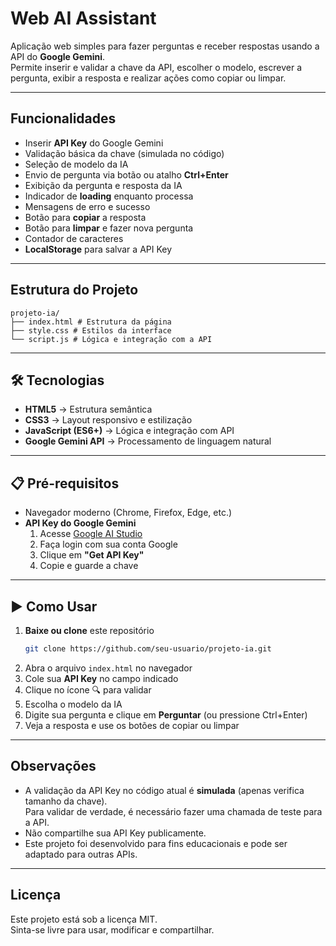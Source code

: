 # Web AI Assistant

Aplicação web simples para fazer perguntas e receber respostas usando a API do **Google Gemini**.  
Permite inserir e validar a chave da API, escolher o modelo, escrever a pergunta, exibir a resposta e realizar ações como copiar ou limpar.

---

## Funcionalidades

- Inserir **API Key** do Google Gemini
- Validação básica da chave (simulada no código)
- Seleção de modelo da IA
- Envio de pergunta via botão ou atalho **Ctrl+Enter**
- Exibição da pergunta e resposta da IA
- Indicador de **loading** enquanto processa
- Mensagens de erro e sucesso
- Botão para **copiar** a resposta
- Botão para **limpar** e fazer nova pergunta
- Contador de caracteres
- **LocalStorage** para salvar a API Key

---

## Estrutura do Projeto

```
projeto-ia/
├── index.html # Estrutura da página
├── style.css # Estilos da interface
└── script.js # Lógica e integração com a API
```

---

## 🛠 Tecnologias

- **HTML5** → Estrutura semântica
- **CSS3** → Layout responsivo e estilização
- **JavaScript (ES6+)** → Lógica e integração com API
- **Google Gemini API** → Processamento de linguagem natural

---

## 📋 Pré-requisitos

- Navegador moderno (Chrome, Firefox, Edge, etc.)
- **API Key do Google Gemini**
    1. Acesse [Google AI Studio](https://aistudio.google.com/apikey)
    2. Faça login com sua conta Google
    3. Clique em **"Get API Key"**
    4. Copie e guarde a chave

---

## ▶ Como Usar

1. **Baixe ou clone** este repositório
    ```bash
    git clone https://github.com/seu-usuario/projeto-ia.git
    ```
2. Abra o arquivo `index.html` no navegador
3. Cole sua **API Key** no campo indicado
4. Clique no ícone 🔍 para validar
5. Escolha o modelo da IA
6. Digite sua pergunta e clique em **Perguntar** (ou pressione Ctrl+Enter)
7. Veja a resposta e use os botões de copiar ou limpar

---

##  Observações

- A validação da API Key no código atual é **simulada** (apenas verifica tamanho da chave).  
  Para validar de verdade, é necessário fazer uma chamada de teste para a API.
- Não compartilhe sua API Key publicamente.
- Este projeto foi desenvolvido para fins educacionais e pode ser adaptado para outras APIs.

---

##  Licença

Este projeto está sob a licença MIT.  
Sinta-se livre para usar, modificar e compartilhar.

